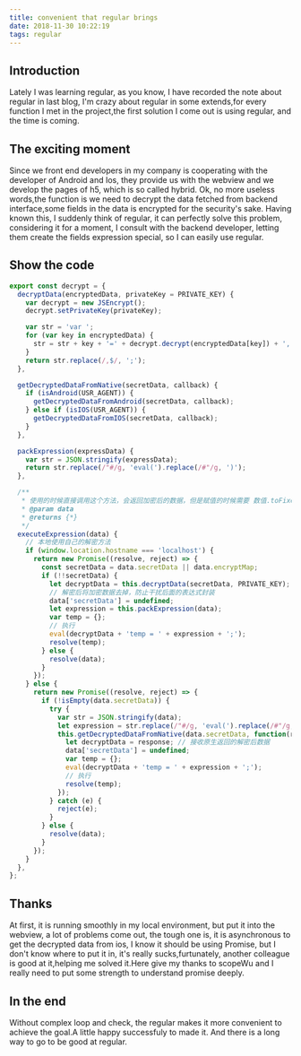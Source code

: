 ```yaml
---
title: convenient that regular brings
date: 2018-11-30 10:22:19
tags: regular
---
```


## Introduction

Lately I was learning regular, as you know, I have recorded the note about regular in last blog, I'm crazy about regular in some extends,for every function I met in the project,the first solution I come out is using regular, and the time is coming.

## The exciting moment

Since we front end developers in my company is cooperating with the developer of Android and Ios, they provide us with the webview and we develop the pages of h5, which is so called hybrid. Ok, no more useless words,the function is we need to decrypt the data fetched from backend interface,some fields in the data is encrypted for the security's sake. Having known this, I suddenly think of regular, it can perfectly solve this problem, considering it for a moment, I consult with the backend developer, letting them create the fields expression special, so I can easily use regular.

## Show the code

```javascript
export const decrypt = {
  decryptData(encryptedData, privateKey = PRIVATE_KEY) {
    var decrypt = new JSEncrypt();
    decrypt.setPrivateKey(privateKey);

    var str = 'var ';
    for (var key in encryptedData) {
      str = str + key + '=' + decrypt.decrypt(encryptedData[key]) + ',';
    }
    return str.replace(/,$/, ';');
  },

  getDecryptedDataFromNative(secretData, callback) {
    if (isAndroid(USR_AGENT)) {
      getDecryptedDataFromAndroid(secretData, callback);
    } else if (isIOS(USR_AGENT)) {
      getDecryptedDataFromIOS(secretData, callback);
    }
  },

  packExpression(expressData) {
    var str = JSON.stringify(expressData);
    return str.replace(/"#/g, 'eval(').replace(/#"/g, ')');
  },

  /**
   * 使用的时候直接调用这个方法，会返回加密后的数据，但是赋值的时候需要 数值.toFixed(2),这里没有处理；
   * @param data
   * @returns {*}
   */
  executeExpression(data) {
    // 本地使用自己的解密方法
    if (window.location.hostname === 'localhost') {
      return new Promise((resolve, reject) => {
        const secretData = data.secretData || data.encryptMap;
        if (!!secretData) {
          let decryptData = this.decryptData(secretData, PRIVATE_KEY);
          // 解密后将加密数据去掉，防止干扰后面的表达式封装
          data['secretData'] = undefined;
          let expression = this.packExpression(data);
          var temp = {};
          // 执行
          eval(decryptData + 'temp = ' + expression + ';');
          resolve(temp);
        } else {
          resolve(data);
        }
      });
    } else {
      return new Promise((resolve, reject) => {
        if (!isEmpty(data.secretData)) {
          try {
            var str = JSON.stringify(data);
            let expression = str.replace(/"#/g, 'eval(').replace(/#"/g, ')');
            this.getDecryptedDataFromNative(data.secretData, function(response) {
              let decryptData = response; // 接收原生返回的解密后数据
              data['secretData'] = undefined;
              var temp = {};
              eval(decryptData + 'temp = ' + expression + ';');
              // 执行
              resolve(temp);
            });
          } catch (e) {
            reject(e);
          }
        } else {
          resolve(data);
        }
      });
    }
  },
};
```

## Thanks

At first, it is running smoothly in my local environment, but put it into the webview, a lot of problems come out, the tough one is, it is asynchronous to get the decrypted data from ios, I know it should be using Promise, but I don't know where to put it in, it's really sucks,furtunately, another colleague is good at it,helping me solved it.Here give my thanks to scopeWu and I really need to put some strength to understand promise deeply.

## In the end

Without complex loop and check, the regular makes it more convenient to achieve the goal.A little happy successfuly to made it. And there is a long way to go to be good at regular.